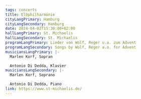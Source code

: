 ```yaml
---
tags: concerts
title: Elbphilharmonie
cityLangPrimary: Hamburg
cityLangSecondary: Hamburg
date: 2024-04-02T15:30:00+02:00
hallLangPrimary: St. Michaelis
hallLangSecondary: St. Michaelis
programLangPrimary: Lieder von Wolf, Reger u.a. zum Advent
programLangSecondary: Songs by Wolf, Reger a.o. for Advent
musiciansLangPrimary: |-
  Marlen Korf, Sopran

  Antonio Di Dedda, Klavier
musiciansLangSecondary: |-
  Marlen Korf, Soprano

  Antonio Di Dedda, Piano
link: https://www.st-michaelis.de/
---
```

